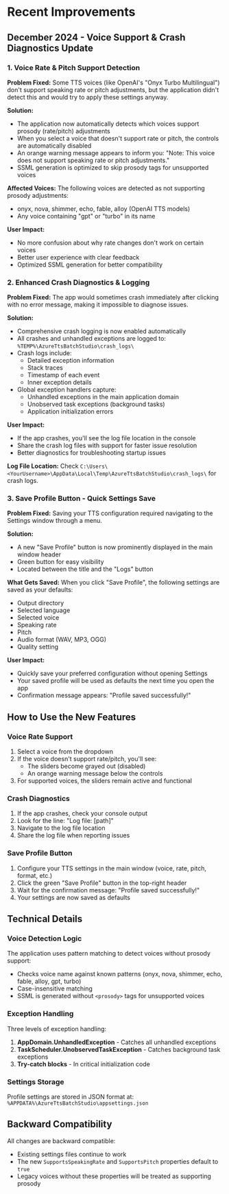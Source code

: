 # Recent Improvements

## December 2024 - Voice Support & Crash Diagnostics Update

### 1. Voice Rate & Pitch Support Detection

**Problem Fixed:** Some TTS voices (like OpenAI's "Onyx Turbo Multilingual") don't support speaking rate or pitch adjustments, but the application didn't detect this and would try to apply these settings anyway.

**Solution:**
- The application now automatically detects which voices support prosody (rate/pitch) adjustments
- When you select a voice that doesn't support rate or pitch, the controls are automatically disabled
- An orange warning message appears to inform you: "Note: This voice does not support speaking rate or pitch adjustments."
- SSML generation is optimized to skip prosody tags for unsupported voices

**Affected Voices:**
The following voices are detected as not supporting prosody adjustments:
- onyx, nova, shimmer, echo, fable, alloy (OpenAI TTS models)
- Any voice containing "gpt" or "turbo" in its name

**User Impact:**
- No more confusion about why rate changes don't work on certain voices
- Better user experience with clear feedback
- Optimized SSML generation for better compatibility

### 2. Enhanced Crash Diagnostics & Logging

**Problem Fixed:** The app would sometimes crash immediately after clicking with no error message, making it impossible to diagnose issues.

**Solution:**
- Comprehensive crash logging is now enabled automatically
- All crashes and unhandled exceptions are logged to: `%TEMP%\AzureTtsBatchStudio\crash_logs\`
- Crash logs include:
  - Detailed exception information
  - Stack traces
  - Timestamp of each event
  - Inner exception details
- Global exception handlers capture:
  - Unhandled exceptions in the main application domain
  - Unobserved task exceptions (background tasks)
  - Application initialization errors

**User Impact:**
- If the app crashes, you'll see the log file location in the console
- Share the crash log files with support for faster issue resolution
- Better diagnostics for troubleshooting startup issues

**Log File Location:** 
Check `C:\Users\<YourUsername>\AppData\Local\Temp\AzureTtsBatchStudio\crash_logs\` for crash logs.

### 3. Save Profile Button - Quick Settings Save

**Problem Fixed:** Saving your TTS configuration required navigating to the Settings window through a menu.

**Solution:**
- A new "Save Profile" button is now prominently displayed in the main window header
- Green button for easy visibility
- Located between the title and the "Logs" button

**What Gets Saved:**
When you click "Save Profile", the following settings are saved as your defaults:
- Output directory
- Selected language
- Selected voice
- Speaking rate
- Pitch
- Audio format (WAV, MP3, OGG)
- Quality setting

**User Impact:**
- Quickly save your preferred configuration without opening Settings
- Your saved profile will be used as defaults the next time you open the app
- Confirmation message appears: "Profile saved successfully!"

## How to Use the New Features

### Voice Rate Support
1. Select a voice from the dropdown
2. If the voice doesn't support rate/pitch, you'll see:
   - The sliders become grayed out (disabled)
   - An orange warning message below the controls
3. For supported voices, the sliders remain active and functional

### Crash Diagnostics
1. If the app crashes, check your console output
2. Look for the line: "Log file: [path]"
3. Navigate to the log file location
4. Share the log file when reporting issues

### Save Profile Button
1. Configure your TTS settings in the main window (voice, rate, pitch, format, etc.)
2. Click the green "Save Profile" button in the top-right header
3. Wait for the confirmation message: "Profile saved successfully!"
4. Your settings are now saved as defaults

## Technical Details

### Voice Detection Logic
The application uses pattern matching to detect voices without prosody support:
- Checks voice name against known patterns (onyx, nova, shimmer, echo, fable, alloy, gpt, turbo)
- Case-insensitive matching
- SSML is generated without `<prosody>` tags for unsupported voices

### Exception Handling
Three levels of exception handling:
1. **AppDomain.UnhandledException** - Catches all unhandled exceptions
2. **TaskScheduler.UnobservedTaskException** - Catches background task exceptions
3. **Try-catch blocks** - In critical initialization code

### Settings Storage
Profile settings are stored in JSON format at:
`%APPDATA%\AzureTtsBatchStudio\appsettings.json`

## Backward Compatibility

All changes are backward compatible:
- Existing settings files continue to work
- The new `SupportsSpeakingRate` and `SupportsPitch` properties default to `true`
- Legacy voices without these properties will be treated as supporting prosody
